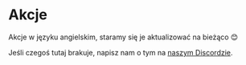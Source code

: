 # Akcje
Akcje w języku angielskim, staramy się je aktualizować na bieżąco 😊

Jeśli czegoś tutaj brakuje, napisz nam o tym na [naszym Discordzie](https://discord.gg/FWQKWYt).
